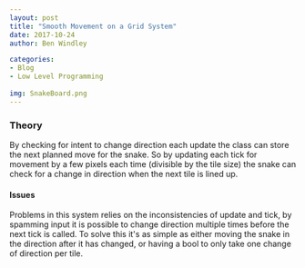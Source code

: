 ```yaml
---
layout: post
title: "Smooth Movement on a Grid System"
date: 2017-10-24
author: Ben Windley

categories: 
- Blog
- Low Level Programming
                
img: SnakeBoard.png
---
```


### Theory

By checking for intent to change direction each update the class can store the next planned move for the snake. So by updating each tick for movement by a few pixels each time (divisible by the tile size) the snake can check for a change in direction when the next tile is lined up.

#### Issues
Problems in this system relies on the inconsistencies of update and tick, by spamming input it is possible to change direction multiple times before the next tick is called. To solve this it's as simple as either moving the snake in the direction after it has changed, or having a bool to only take one change of direction per tile.